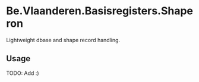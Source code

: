 # Be.Vlaanderen.Basisregisters.Shaperon

Lightweight dbase and shape record handling.

## Usage

TODO: Add :)
